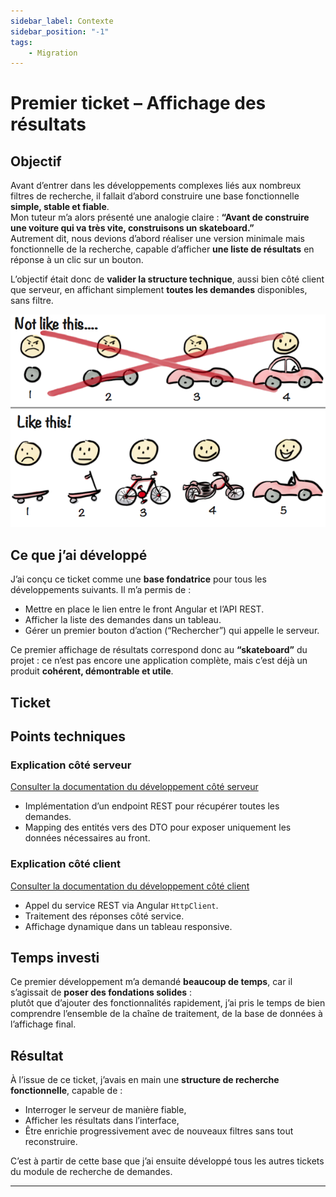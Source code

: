 ```yaml
---
sidebar_label: Contexte
sidebar_position: "-1"
tags: 
    - Migration
---
```


# Premier ticket – Affichage des résultats

## Objectif

Avant d’entrer dans les développements complexes liés aux nombreux filtres de recherche, il fallait d’abord construire une base fonctionnelle **simple, stable et fiable**.  
Mon tuteur m’a alors présenté une analogie claire : **“Avant de construire une voiture qui va très vite, construisons un skateboard.”**  
Autrement dit, nous devions d’abord réaliser une version minimale mais fonctionnelle de la recherche, capable d’afficher **une liste de résultats** en réponse à un clic sur un bouton.

L’objectif était donc de **valider la structure technique**, aussi bien côté client que serveur, en affichant simplement **toutes les demandes** disponibles, sans filtre.

![Analogie du skateboard](./../../../../static/img/recherche_demande/skateboard.png)

## Ce que j’ai développé

J’ai conçu ce ticket comme une **base fondatrice** pour tous les développements suivants. Il m’a permis de :

- Mettre en place le lien entre le front Angular et l’API REST.
- Afficher la liste des demandes dans un tableau.
- Gérer un premier bouton d’action (“Rechercher”) qui appelle le serveur.

Ce premier affichage de résultats correspond donc au **“skateboard”** du projet : ce n’est pas encore une application complète, mais c’est déjà un produit **cohérent, démontrable et utile**.

## Ticket

## Points techniques

### Explication côté serveur

[Consulter la documentation du développement côté serveur](./Cote-serveur.md)

- Implémentation d’un endpoint REST pour récupérer toutes les demandes.
- Mapping des entités vers des DTO pour exposer uniquement les données nécessaires au front.

### Explication côté client

[Consulter la documentation du développement côté client](./Cote-client.md)

- Appel du service REST via Angular `HttpClient`.
- Traitement des réponses côté service.
- Affichage dynamique dans un tableau responsive.

## Temps investi

Ce premier développement m’a demandé **beaucoup de temps**, car il s’agissait de **poser des fondations solides** :  
plutôt que d’ajouter des fonctionnalités rapidement, j’ai pris le temps de bien comprendre l’ensemble de la chaîne de traitement, de la base de données à l’affichage final.


## Résultat

À l’issue de ce ticket, j’avais en main une **structure de recherche fonctionnelle**, capable de :

- Interroger le serveur de manière fiable,
- Afficher les résultats dans l’interface,
- Être enrichie progressivement avec de nouveaux filtres sans tout reconstruire.

C’est à partir de cette base que j’ai ensuite développé tous les autres tickets du module de recherche de demandes.

---

